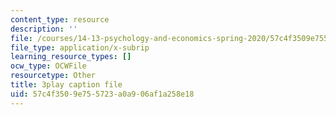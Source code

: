 ```yaml
---
content_type: resource
description: ''
file: /courses/14-13-psychology-and-economics-spring-2020/57c4f3509e755723a0a906af1a258e18_Re2lkF0vgQw.vtt
file_type: application/x-subrip
learning_resource_types: []
ocw_type: OCWFile
resourcetype: Other
title: 3play caption file
uid: 57c4f350-9e75-5723-a0a9-06af1a258e18
---
```


